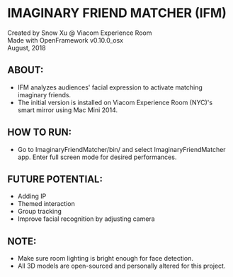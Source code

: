 # IMAGINARY FRIEND MATCHER (IFM)
Created by Snow Xu @ Viacom Experience Room <br />
Made with OpenFramework v0.10.0_osx <br />
August, 2018

## ABOUT: ## 
* IFM analyzes audiences' facial expression to activate matching imaginary friends.
* The initial version is installed on Viacom Experience Room (NYC)'s smart mirror using Mac Mini 2014.

## HOW TO RUN: ##
* Go to ImaginaryFriendMatcher/bin/ and select ImaginaryFriendMatcher app. Enter full screen mode for desired performances.

## FUTURE POTENTIAL: ##
* Adding IP
* Themed interaction
* Group tracking
* Improve facial recognition by adjusting camera

## NOTE: ##
* Make sure room lighting is bright enough for face detection.
* All 3D models are open-sourced and personally altered for this project.
